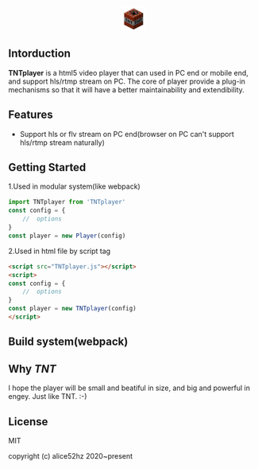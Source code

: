 <p align="center"><img src="https://raw.githubusercontent.com/alice52hz/TNTplayer/master/tnt.png" alt="TNTplayer" style="zoom:50%;" /></p>

## Intorduction
**TNTplayer** is a html5 video player that can used in PC end or mobile end, and support hls/rtmp stream on PC. The core of player provide a plug-in mechanisms so that it will have a better maintainability and extendibility.

## Features

- Support hls or flv stream on PC end(browser on PC can't support hls/rtmp stream naturally)

## Getting Started

1.Used in modular system(like webpack)

```js
import TNTplayer from 'TNTplayer'
const config = {
    //	options
}
const player = new Player(config)
```

2.Used in html file by script tag

```html
<script src="TNTplayer.js"></script>
<script>
const config = {
    //	options
}
const player = new TNTplayer(config)
</script>
```

## Build system(webpack)



## Why *TNT*

I hope the player will be small and beatiful in size, and big and powerful in engey. Just like TNT. :-)

## License

MIT

copyright (c) alice52hz 2020~present